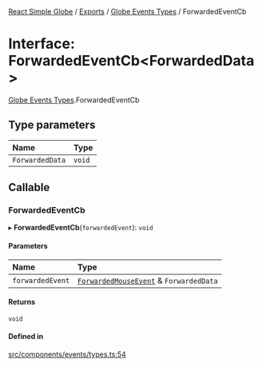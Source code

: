 [React Simple Globe](../README.md) / [Exports](../modules.md) / [Globe Events Types](../modules/Globe_Events_Types.md) / ForwardedEventCb

# Interface: ForwardedEventCb<ForwardedData\>

[Globe Events Types](../modules/Globe_Events_Types.md).ForwardedEventCb

## Type parameters

| Name | Type |
| :------ | :------ |
| `ForwardedData` | `void` |

## Callable

### ForwardedEventCb

▸ **ForwardedEventCb**(`forwardedEvent`): `void`

#### Parameters

| Name | Type |
| :------ | :------ |
| `forwardedEvent` | [`ForwardedMouseEvent`](Globe_Events_Types.ForwardedMouseEvent.md) & `ForwardedData` |

#### Returns

`void`

#### Defined in

[src/components/events/types.ts:54](https://github.com/Gaushao/d3-react-globe/blob/d269768/src/components/events/types.ts#L54)
